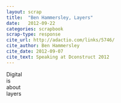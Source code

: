 ```yaml
---
layout: scrap
title:  "Ben Hammersley, Layers" 
date:   2012-09-22
categories: scrapbook
scrap-type: response
cite_url: http://adactio.com/links/5746/
cite_author: Ben Hammersley
cite_date: 2012-09-07
cite_text: Speaking at Dconstruct 2012
---
```


Digital  
is  
about  
layers